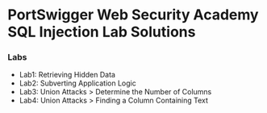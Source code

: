 # PortSwigger Web Security Academy SQL Injection Lab Solutions

### Labs

- Lab1: Retrieving Hidden Data
- Lab2: Subverting Application Logic
- Lab3: Union Attacks > Determine the Number of Columns
- Lab4: Union Attacks > Finding a Column Containing Text
